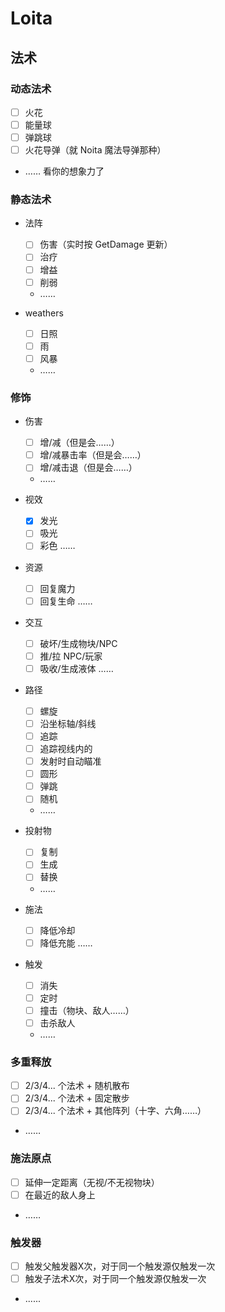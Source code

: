 # Loita

## 法术

### 动态法术

- [ ] 火花
- [ ] 能量球
- [ ] 弹跳球
- [ ] 火花导弹（就 Noita 魔法导弹那种）
- …… 看你的想象力了

### 静态法术

- 法阵

    - [ ] 伤害（实时按 GetDamage 更新）
    - [ ] 治疗
    - [ ] 增益
    - [ ] 削弱
    - ……

- weathers

    - [ ] 日照
    - [ ] 雨
    - [ ] 风暴
    - ……

### 修饰

- 伤害

    - [ ] 增/减（但是会……）
    - [ ] 增/减暴击率（但是会……）
    - [ ] 增/减击退（但是会……）
    - ……

- 视效

    - [x] 发光
    - [ ] 吸光
    - [ ] 彩色
    ……

- 资源

    - [ ] 回复魔力
    - [ ] 回复生命
    ……

- 交互

    - [ ] 破坏/生成物块/NPC
    - [ ] 推/拉 NPC/玩家
    - [ ] 吸收/生成液体
    ……

- 路径

    - [ ] 螺旋
    - [ ] 沿坐标轴/斜线
    - [ ] 追踪
    - [ ] 追踪视线内的
    - [ ] 发射时自动瞄准
    - [ ] 圆形
    - [ ] 弹跳
    - [ ] 随机
    - ……

- 投射物

    - [ ] 复制
    - [ ] 生成
    - [ ] 替换
    - ……

- 施法

    - [ ] 降低冷却
    - [ ] 降低充能
    ……

- 触发

    - [ ] 消失
    - [ ] 定时
    - [ ] 撞击（物块、敌人……）
    - [ ] 击杀敌人
    - ……

### 多重释放

- [ ] 2/3/4... 个法术 + 随机散布
- [ ] 2/3/4... 个法术 + 固定散步
- [ ] 2/3/4... 个法术 + 其他阵列（十字、六角……）
- ……

### 施法原点

- [ ] 延伸一定距离（无视/不无视物块）
- [ ] 在最近的敌人身上
- ……

### 触发器
- [ ] 触发父触发器X次，对于同一个触发源仅触发一次
- [ ] 触发子法术X次，对于同一个触发源仅触发一次
- ......
